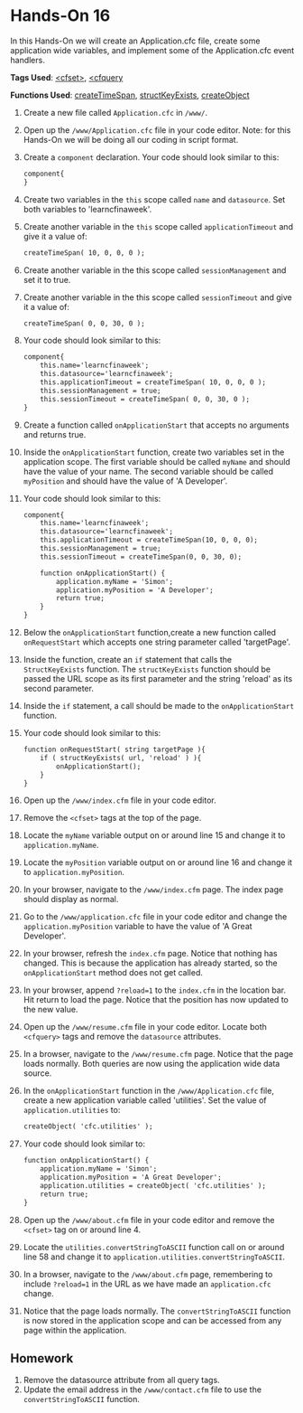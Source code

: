 # Hands-On 16

In this Hands-On we will create an Application.cfc file, create some application wide variables, and implement some of the Application.cfc event handlers.

**Tags Used**: [\<cfset>](https://helpx.adobe.com/coldfusion/cfml-reference/coldfusion-tags/tags-r-s/cfset.html), [\<cfquery](https://helpx.adobe.com/coldfusion/cfml-reference/coldfusion-tags/tags-p-q/cfquery.html)

**Functions Used**: [createTimeSpan](https://helpx.adobe.com/coldfusion/cfml-reference/coldfusion-functions/functions-c-d/CreateTimeSpan.html), [structKeyExists](https://helpx.adobe.com/coldfusion/cfml-reference/coldfusion-functions/functions-s/structkeyexists.html), [createObject](https://helpx.adobe.com/coldfusion/cfml-reference/coldfusion-functions/functions-c-d/CreateObject.html)

1. Create a new file called `Application.cfc` in `/www/`.
1. Open up the `/www/Application.cfc` file in your code editor. Note: for this Hands-On we will be doing all our coding in script format.
1. Create a `component` declaration. Your code should look similar to this:

    ```cfml
    component{
    }
    ```

1. Create two variables in the `this` scope called `name` and `datasource`. Set both variables to 'learncfinaweek'.
1. Create another variable in the `this` scope called `applicationTimeout` and give it a value of:

    ```cfml
    createTimeSpan( 10, 0, 0, 0 );
    ```

1. Create another variable in the this scope called `sessionManagement` and set it to true.
1. Create another variable in the this scope called `sessionTimeout` and give it a value of:

    ```cfml
    createTimeSpan( 0, 0, 30, 0 );
    ```

1. Your code should look similar to this:

    ```cfml
    component{
        this.name='learncfinaweek';
        this.datasource='learncfinaweek';
        this.applicationTimeout = createTimeSpan( 10, 0, 0, 0 );
        this.sessionManagement = true;
        this.sessionTimeout = createTimeSpan( 0, 0, 30, 0 );
    }
    ```

1. Create a function called `onApplicationStart` that accepts no arguments and returns true.
1. Inside the `onApplicationStart` function, create two variables set in the application scope. The first variable should be called `myName` and should have the value of your name. The second variable should be called `myPosition` and should have the value of 'A Developer'.
1. Your code should look similar to this:

    ```cfml
    component{
        this.name='learncfinaweek';
        this.datasource='learncfinaweek';
        this.applicationTimeout = createTimeSpan(10, 0, 0, 0);
        this.sessionManagement = true;
        this.sessionTimeout = createTimeSpan(0, 0, 30, 0);

        function onApplicationStart() {
            application.myName = 'Simon';
            application.myPosition = 'A Developer';
            return true;
        }
    }
    ```

1. Below the `onApplicationStart` function,create a new function called `onRequestStart` which accepts one string parameter called 'targetPage'.
1. Inside the function, create an `if` statement that calls the `StructKeyExists` function. The `structKeyExists` function should be passed the URL scope as its first parameter and the string 'reload' as its second parameter.
1. Inside the `if` statement, a call should be made to the `onApplicationStart` function.
1. Your code should look similar to this:

    ```cfml
    function onRequestStart( string targetPage ){
        if ( structKeyExists( url, 'reload' ) ){
            onApplicationStart();
        }
    }
    ```

1. Open up the `/www/index.cfm` file in your code editor.
1. Remove the `<cfset>` tags at the top of the page.
1. Locate the `myName` variable output on or around line 15 and change it to `application.myName`.
1. Locate the `myPosition` variable output on or around line 16 and change it to `application.myPosition`.
1. In your browser, navigate to the `/www/index.cfm` page. The index page should display as normal.
1. Go to the `/www/application.cfc` file in your code editor and change the `application.myPosition` variable to have the value of 'A Great Developer'.
1. In your browser, refresh the `index.cfm` page. Notice that nothing has changed. This is because the application has already started, so the `onApplicationStart` method does not get called.
1. In your browser, append `?reload=1` to the `index.cfm` in the location bar. Hit return to load the page. Notice that the position has now updated to the new value.
1. Open up the `/www/resume.cfm` file in your code editor. Locate both `<cfquery>` tags and remove the `datasource` attributes.
1. In a browser, navigate to the `/www/resume.cfm` page. Notice that the page loads normally. Both queries are now using the application wide data source.
1. In the `onApplicationStart` function in the `/www/Application.cfc` file, create a new application variable called 'utilities'. Set the value of `application.utilities` to:

    ```cfml
    createObject( 'cfc.utilities' );
    ```

1. Your code should look similar to:

    ```cfml
    function onApplicationStart() {
        application.myName = 'Simon';
        application.myPosition = 'A Great Developer';
        application.utilities = createObject( 'cfc.utilities' );
        return true;
    }
    ```

1. Open up the `/www/about.cfm` file in your code editor and remove the `<cfset>` tag on or around line 4.
1. Locate the `utilities.convertStringToASCII` function call on or around line 58 and change it to `application.utilities.convertStringToASCII`.
1. In a browser, navigate to the `/www/about.cfm` page, remembering to include `?reload=1` in the URL as we have made an `application.cfc` change.
1. Notice that the page loads normally. The `convertStringToASCII` function is now stored in the application scope and can be accessed from any page within the application.

## Homework

1. Remove the datasource attribute from all query tags.
1. Update the email address in the `/www/contact.cfm` file to use the `convertStringToASCII` function.
